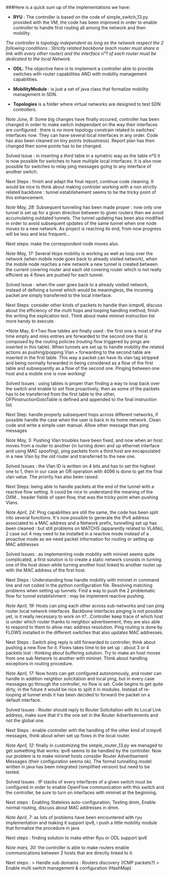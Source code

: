 ###Here is a quick sum up of the implementations we have:

* **RYU** : The controller is based on the code of simple_switch_13.py
  provided with the VM, the code has been improved in order to enable
  controller to handle first routing all among the network and then
  mobility.
  
*The controller is topology independent as long as the
  network respect the 2 following conditions : Strictly related
  backbone (each router must share a link with every other router) and
  the interface n°1 of each router must be dedicated to the local
  Network.*

 * **ODL**: The objective
  here is to implement a controller able to provide switches with
  router capabilities AND with mobility management capabilities.

* **MobilityModule** : is just a set of java class that formalize mobility
 management in SDN.

* **Topologies** is a folder where virtual networks are designed to test
  SDN controllers.

*Note June, 8:* Some big changes have finally occured, controller has
 been changed in order to make switch independant on the way their
 interfaces are configured : there is no more topology constrain
 related to switches' interfaces now. They can have several local
 interfaces in any order. Code has also been cleaned on tiny points
 (robustness). Report plan has then changed then some points has to be
 changed. 

Solved Issue : in inserting a third table in a symetric way as the
table n°0 it is now possible for switches to have multiple local
interfaces. It is also now possible for switches to relay ping
messages going to any interface of another switch.

Next Steps : finish and adapt the final report, continue code cleaning.
It would be nice to think about making controler working with a non
strictly related backbone : tunnel establishement seems to be the
tricky point of this enhancement.

*Note May, 28:* Subsequent tunneling has been made proper : now only
one tunnel is set up for a given direction between to given routers
then we avoid accumulating outdated tunnels. The tunnel updating has
been also modified in order to avoid subsequent updates of the same
tunnel when one node moves to a new network. As project is reaching
its end, from now progress will be less and less frequent...

Next steps: make the correspondent node moves also.

*Note May, 17:* Several Hops mobility is working as well as
loop over the network (when mobile node goes back to already visited
network), when the mobile node reaches a new network a new tunnel is
created between the current covering router and each old covering
router which is not really efficient as 4 flows are pushed for each
tunnel.

Solved Issue : when the user goes back to a already visited network,
instead of defining a tunnel which would be meaningless, the incoming
packet are simply transferred to the local interface.

Next Steps: consider other kinds of packets to handle than icmpv6,
discuss about the efficiency of the multi hops and looping handling
method; finish the writing the explication text. Think about make
mininet instruction list more handy to execute.

*Note May, 6:*Two flow tables are finally used : the first one is most
 of the time empty and miss entries are forwarded to the second one
 that is composed by the routing policies (routing flow triggered by
 pings are inserted in this table). When tunnels are set up to handle
 mobility the related actions as pushing/popping Vlan + forwarding to
 the second table are inserted in the first table. This way a packet
 can have its vlan tag stripped and being normally forwarded in being
 considered as a flow of the first table and subsequently as a flow of
 the second one.  Pinging between one host and a mobile one is now
 working!

 Solved Issues : using tables is proper than finding a way to loop back
 over the switch and enable to set flow proactively, then as some of
 the packets has to be transferred from the first table to the other,
 OFPinstructionGotoTable is defined and appended to the final
 instruction list.

 Next Step: handle properly subsequent hops across different networks,
 if possible handle the case when the user is back in its home
 network.  Clean code and write a simple user manual. Allow other
 message than ping messages

*Note May, 5:* Pushing Vlan troubles have been fixed, and now when an
 host moves from a router to another (in turning down and up ethernet
 interface and using MAC spoofing), ping packets from a third host are
 encapsulated in a new Vlan by the old router and transferred to the
 new one.

Solved Issues : the Vlan ID is written on 4 bits and has to set the
highest one to 1, then in our case an OR operation with 4096 is done
to get the final vlan value. The priority has also been raised.

Next Steps: being able to handle packets at the end of the tunnel with
a reactive flow setting. It could be nice to understand the meaning of
the OXM... header fields of open flow, that was the tricky point when
pushing Vlans. 


*Note April, 24:* Ping capabilities are still the same, the
code has been split into several functions. It's now possible to
generate the IPv6 address associated to a MAC address and a Network
prefix, tunnelling set up has been cleaned : but still problems on
MATCHS (apparently related to VLANs), 2 case out 4 may need to be
installed in a reactive mode instead of a proactive mode as we need
packet information for routing or setting up MAC addresses

 Solved Issues : as implementing node mobility with mininet seems
 quite complicated, a first solution is to create a static network
 consists in turning one of the host down while turning another host
 linked to another router up with the MAC address of the first
 host.

 Next Steps : Understanding how handle mobility with mininet in
 command line and not coded in the python configuration
 file. Resolving matching problems when setting up tunnels. Find a way
 to push the 2 problematic flow for tunnel establishment : may be
 implement reactive pushing.

*Note April, 19:* Hosts can ping each other across sub-networks and
can ping router local network interfaces. Backbone interfaces pinging
is not possible yet, is it really necessary to work on
it?...Controller keep trace of which host is under which router thanks
to neighbor advertisement, they are also able to respond to them to allow
mac address resolution. Ping routing is done by FLOWS installed in the different
switches that also updates MAC addresses.

Next Steps : Switch ping reply is still forwarded to controller, think
about pushing a new flow for it. Flows takes time to be set up : about
3 or 4 packets lost : thinking about buffering solution. Try to make
an host moves from one sub Network to another with mininet. Think
about handling exceptions in routing procedure.


*Note April, 17:* Now hosts can get configured autonomously, and
router can handle in addition neighbor solicitation and local ping,
but in every case messages go through the controller, no flow is set.
Code begins to get quite dirty, in the future it would be nice to
split it in modules. Instead of re-looping at tunnel ends it has been
decided to forward the packet on a default interface.

Solved Issues : Router should reply to Router Solicitation with its
Local Link address, make sure that it's the one set in the Router
Advertisements and not the global one.

Next Steps : enable controller with the handling of the other kind of
icmpv6 messages, think about when set up flows in the local router.

*Note April, 12:* finally in customizing the simple_router_13.py we
managed to get something that works: ipv6 seems to be handled by the
controller. Now our problem is to make mininet hosts consider Router
Advertisement Messages (their configuration seems ok). The formal
tunnelling model written in java has been integrated (simplified
version) but need to be tested.

Solved Issues : IP stacks of every interfaces of a given switch must
be configured in order to enable OpenFlow communication with this
switch and the controller, be sure to turn on interfaces with mininet
at the beginning.

Next steps : Enabling Stateless auto-configuration, Testing dmm, Enable
normal routing, discuss about MAC addresses in dmm.

*Note April, 7:* as lots of problems have been encountered with ryu
implementation and making it support ipv6, i push a little mobility
module that formalize the procedure in java

Next steps : finding solution to make either Ryu or ODL support ipv6

*Note mars, 30:* the controller is able to make routers enable
communications between 2 hosts that are directly linked to it.  

Next steps : > Handle sub domains : Routers discovery (ICMP packets?)
     	     > Enable multi switch management & configuration (HashMap)
